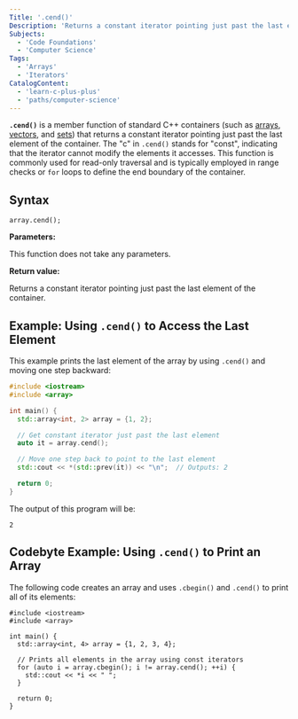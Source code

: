 ```yaml
---
Title: '.cend()'
Description: 'Returns a constant iterator pointing just past the last element of an array container.' 
Subjects: 
  - 'Code Foundations'
  - 'Computer Science'
Tags: 
  - 'Arrays'
  - 'Iterators'
CatalogContent: 
  - 'learn-c-plus-plus'
  - 'paths/computer-science'
---
```


**`.cend()`** is a member function of standard C++ containers (such as [arrays](https://www.codecademy.com/resources/docs/cpp/arrays), [vectors](https://www.codecademy.com/resources/docs/cpp/vectors), and [sets](https://www.codecademy.com/resources/docs/cpp/sets)) that returns a constant iterator pointing just past the last element of the container. The "c" in `.cend()` stands for "const", indicating that the iterator cannot modify the elements it accesses. This function is commonly used for read-only traversal and is typically employed in range checks or `for` loops to define the end boundary of the container.

## Syntax

```pseudo
array.cend();
```

**Parameters:**

This function does not take any parameters.

**Return value:**

Returns a constant iterator pointing just past the last element of the container.

## Example: Using `.cend()` to Access the Last Element

This example prints the last element of the array by using `.cend()` and moving one step backward:

```cpp
#include <iostream>
#include <array>

int main() {
  std::array<int, 2> array = {1, 2};

  // Get constant iterator just past the last element
  auto it = array.cend();

  // Move one step back to point to the last element
  std::cout << *(std::prev(it)) << "\n";  // Outputs: 2

  return 0;
}
```

The output of this program will be:

```shell
2
```

## Codebyte Example: Using `.cend()` to Print an Array

The following code creates an array and uses `.cbegin()` and `.cend()` to print all of its elements:

```codebyte/cpp
#include <iostream>
#include <array>

int main() {
  std::array<int, 4> array = {1, 2, 3, 4};

  // Prints all elements in the array using const iterators
  for (auto i = array.cbegin(); i != array.cend(); ++i) {
    std::cout << *i << " ";
  }

  return 0;
}
```
